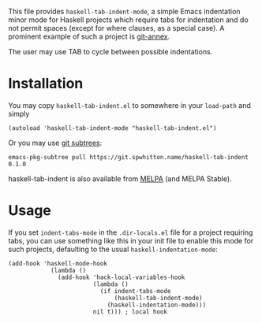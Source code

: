 This file provides `haskell-tab-indent-mode`, a simple Emacs
indentation minor mode for Haskell projects which require tabs for
indentation and do not permit spaces (except for where clauses, as a
special case).  A prominent example of such a project is
[git-annex][].

The user may use TAB to cycle between possible indentations.

# Installation

You may copy `haskell-tab-indent.el` to somewhere in your `load-path`
and simply

    (autoload 'haskell-tab-indent-mode "haskell-tab-indent.el")

Or you may use [git subtrees][]:

    emacs-pkg-subtree pull https://git.spwhitton.name/haskell-tab-indent 0.1.0

[git subtrees]: https://spwhitton.name/blog/entry/emacs-pkg-subtree/

haskell-tab-indent is also available from [MELPA][] (and MELPA Stable).

[MELPA]: http://melpa.org/

# Usage

If you set `indent-tabs-mode` in the `.dir-locals.el` file for a
project requiring tabs, you can use something like this in your init
file to enable this mode for such projects, defaulting to the usual
`haskell-indentation-mode`:

    (add-hook 'haskell-mode-hook
                (lambda ()
                  (add-hook 'hack-local-variables-hook
                            (lambda ()
                              (if indent-tabs-mode
                                  (haskell-tab-indent-mode)
                                (haskell-indentation-mode)))
                            nil t))) ; local hook

[git-annex]: https://git-annex.branchable.com/coding_style/
